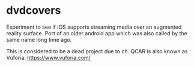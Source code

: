 # dvdcovers
Experiment to see if iOS supports streaming media over an augmented reality surface. Port of an older android app which was also called by the same name long time ago.

This is considered to be a dead project due to ch. QCAR is also known as Vuforia: https://www.vuforia.com/
